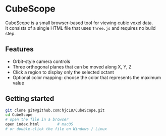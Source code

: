 # CubeScope

CubeScope is a small browser-based tool for viewing cubic voxel data.  
It consists of a single HTML file that uses `Three.js` and requires no build step.

## Features

- Orbit-style camera controls  
- Three orthogonal planes that can be moved along X, Y, Z  
- Click a region to display only the selected octant  
- Optional color mapping: choose the color that represents the maximum value

## Getting started

```bash
git clone git@github.com:hjc18/CubeScope.git
cd CubeScope
# open the file in a browser
open index.html        # macOS
# or double-click the file on Windows / Linux
```